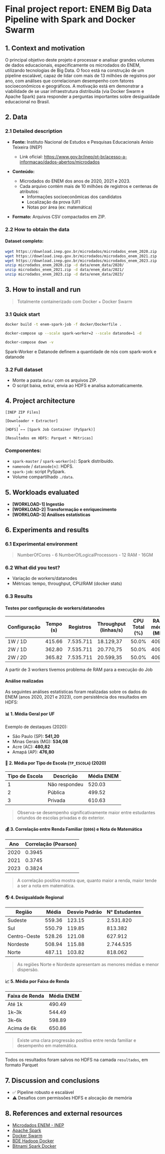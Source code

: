 
# Final project report: ENEM Big Data Pipeline with Spark and Docker Swarm

## 1. Context and motivation

O principal objetivo deste projeto é processar e analisar grandes volumes de dados educacionais, especificamente os microdados do ENEM, utilizando tecnologias de Big Data. O foco está na construção de um pipeline escalável, capaz de lidar com mais de 13 milhões de registros por ano, com análises que correlacionam desempenho com fatores socioeconômicos e geográficos. A motivação está em demonstrar a viabilidade de se usar infraestrutura distribuída (via Docker Swarm e Apache Spark) para responder a perguntas importantes sobre desigualdade educacional no Brasil.

## 2. Data

### 2.1 Detailed description

- **Fonte:** Instituto Nacional de Estudos e Pesquisas Educacionais Anísio Teixeira (INEP)  
  - Link oficial: https://www.gov.br/inep/pt-br/acesso-a-informacao/dados-abertos/microdados

- **Conteúdo:**  
  - Microdados do ENEM dos anos de 2020, 2021 e 2023.
  - Cada arquivo contém mais de 10 milhões de registros e centenas de atributos:
    - Informações socioeconômicas dos candidatos
    - Localização da prova (UF)
    - Notas por área (ex: matemática)

- **Formato:** Arquivos CSV compactados em ZIP.

### 2.2 How to obtain the data
#### Dataset completo:
```bash
wget https://download.inep.gov.br/microdados/microdados_enem_2020.zip
wget https://download.inep.gov.br/microdados/microdados_enem_2021.zip
wget https://download.inep.gov.br/microdados/microdados_enem_2023.zip
unzip microdados_enem_2020.zip -d data/enem_data/2020/
unzip microdados_enem_2021.zip -d data/enem_data/2021/
unzip microdados_enem_2023.zip -d data/enem_data/2023/
```

## 3. How to install and run

> Totalmente containerizado com Docker + Docker Swarm

### 3.1 Quick start

```bash
docker build -t enem-spark-job -f docker/Dockerfile .

docker-compose up --scale spark-worker=2 --scale datanode=1 -d

docker-compose down -v
```
Spark-Worker e Datanode definem a quantidade de nós com spark-work e datanode

### 3.2 Full dataset

- Monte a pasta `data/` com os arquivos ZIP.
- O script baixa, extrai, envia ao HDFS e analisa automaticamente.

## 4. Project architecture

```
[INEP ZIP Files] 
      ↓
[Downloader + Extractor]
      ↓
[HDFS] ←→ [Spark Job Container (PySpark)]
      ↓
[Resultados em HDFS: Parquet + Métricas]
```

### Componentes:

- `spark-master` / `spark-worker[n]`: Spark distribuído.
- `namenode` / `datanode[n]`: HDFS.
- `spark-job`: script PySpark.
- Volume compartilhado `./data`.

## 5. Workloads evaluated

- **[WORKLOAD-1] Ingestão**
- **[WORKLOAD-2] Transformação e enriquecimento**
- **[WORKLOAD-3] Análises estatísticas**

## 6. Experiments and results

### 6.1 Experimental environment

> NumberOfCores - 6 
> NumberOfLogicalProcessors - 12
> RAM - 16GM

### 6.2 What did you test?

- Variação de workers/datanodes
- Métricas: tempo, throughput, CPU/RAM (docker stats)

### 6.3 Results

#### Testes por configuração de workers/datanodes

| Configuração | Tempo (s) | Registros    | Throughput (linhas/s) | CPU Total (%) | RAM média (MB) | Threads por worker |
|--------------|-----------|--------------|------------------------|----------------|----------------|---------------------|
| 1W / 1D      | 415.66    | 7.535.711    | 18.129,37              | 50.0%          | 4096           | 3.0                 |
| 2W / 1D      | 362.80    | 7.535.711    | 20.770,75              | 50.0%          | 4096           | 3.0                 |
| 2W / 2D      | 365.82    | 7.535.711    | 20.599,35              | 50.0%          | 4096           | 3.0                 |

A partir de 3 workers tivemos problema de RAM para a execução do Job

#### Análise realizadas

As seguintes análises estatísticas foram realizadas sobre os dados do ENEM (anos 2020, 2021 e 2023), com persistência dos resultados em HDFS:

#### 📊 1. Média Geral por UF

Exemplo de destaques (2020):
- São Paulo (SP): **541,20**
- Minas Gerais (MG): **534,08**
- Acre (AC): **480,82**
- Amapá (AP): **476,80**

#### 🏫 2. Média por Tipo de Escola (`TP_ESCOLA`) (2020)

| Tipo de Escola | Descrição                  | Média ENEM |
|----------------|----------------------------|------------|
| 1              | Não respondeu              | 520.03     |
| 2              | Pública                    | 499.52     |
| 3              | Privada                    | 610.63     |

> Observa-se desempenho significativamente maior entre estudantes oriundos de escolas privadas e do exterior.

#### 💰 3. Correlação entre Renda Familiar (`Q006`) e Nota de Matemática

| Ano  | Correlação (Pearson) |
|------|----------------------|
| 2020 | 0.3945               |
| 2021 | 0.3745               |
| 2023 | 0.3824               |

> A correlação positiva mostra que, quanto maior a renda, maior tende a ser a nota em matemática.

#### 🌎 4. Desigualdade Regional

| Região       | Média     | Desvio Padrão | N° Estudantes |
|--------------|-----------|----------------|----------------|
| Sudeste      | 559.36    | 123.15         | 2.531.820      |
| Sul          | 550.79    | 119.85         | 813.382        |
| Centro-Oeste | 528.26    | 121.08         | 627.912        |
| Nordeste     | 508.94    | 115.88         | 2.744.535      |
| Norte        | 487.11    | 103.82         | 818.062        |

> As regiões Norte e Nordeste apresentam as menores médias e menor dispersão.

#### 📈 5. Média por Faixa de Renda

| Faixa de Renda | Média ENEM |
|----------------|------------|
| Até 1k         | 490.49     |
| 1k–3k          | 544.49     |
| 3k–6k          | 598.89     |
| Acima de 6k    | 650.86     |

> Existe uma clara progressão positiva entre renda familiar e desempenho em matemática.

---

Todos os resultados foram salvos no HDFS na camada `resultados`, em formato Parquet

## 7. Discussion and conclusions

- ✅ Pipeline robusto e escalável
- ⚠️ Desafios com permissões HDFS e alocação de memória

## 8. References and external resources

- [Microdados ENEM - INEP](https://www.gov.br/inep/pt-br/acesso-a-informacao/dados-abertos/microdados)
- [Apache Spark](https://spark.apache.org/)
- [Docker Swarm](https://docs.docker.com/engine/swarm/)
- [BDE Hadoop Docker](https://github.com/big-data-europe/docker-hadoop)
- [Bitnami Spark Docker](https://hub.docker.com/r/bitnami/spark)
